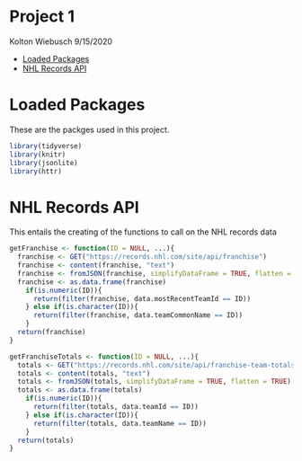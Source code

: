 Project 1
================
Kolton Wiebusch
9/15/2020

  - [Loaded Packages](#loaded-packages)
  - [NHL Records API](#nhl-records-api)

# Loaded Packages

These are the packges used in this project.

``` r
library(tidyverse)
library(knitr)
library(jsonlite)
library(httr)
```

# NHL Records API

This entails the creating of the functions to call on the NHL records
data

``` r
getFranchise <- function(ID = NULL, ...){
  franchise <- GET("https://records.nhl.com/site/api/franchise")
  franchise <- content(franchise, "text")
  franchise <- fromJSON(franchise, simplifyDataFrame = TRUE, flatten = TRUE)
  franchise <- as.data.frame(franchise)
    if(is.numeric(ID)){
      return(filter(franchise, data.mostRecentTeamId == ID))
    } else if(is.character(ID)){
      return(filter(franchise, data.teamCommonName == ID))
    }
  return(franchise)
} 

getFranchiseTotals <- function(ID = NULL, ...){
  totals <- GET("https://records.nhl.com/site/api/franchise-team-totals")
  totals <- content(totals, "text")
  totals <- fromJSON(totals, simplifyDataFrame = TRUE, flatten = TRUE)
  totals <- as.data.frame(totals)
    if(is.numeric(ID)){
      return(filter(totals, data.teamId == ID))
    } else if(is.character(ID)){
      return(filter(totals, data.teamName == ID))
    }
  return(totals)
}
```
